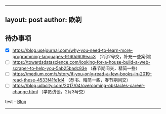 ----
layout: post
author: 欧剃
----

## 待办事项

- [x] https://blog.usejournal.com/why-you-need-to-learn-more-programming-languages-9160d609eac3 （2月2号交，补充一些案例）
- [ ] https://towardsdatascience.com/looking-for-a-house-build-a-web-scraper-to-help-you-5ab25badc83e （春节期间交，精简一些）
- [ ] https://medium.com/s/story/if-you-only-read-a-few-books-in-2019-read-these-4533f41fe1d4  （荐书、精简一些，春节期间交）
- [ ] https://blog.udacity.com/2017/04/overcoming-obstacles-career-change.html （学员访谈，2月3号交）

test - [Blog](Blog.html)

-----
